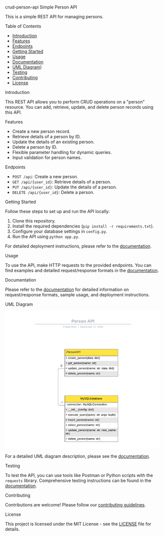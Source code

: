  crud-person-api
 Simple Person API

This is a simple REST API for managing persons.

 Table of Contents
- [Introduction](#introduction)
- [Features](#features)
- [Endpoints](#endpoints)
- [Getting Started](#getting-started)
- [Usage](#usage)
- [Documentation](DOCUMENTATION.md)
- [UML Diagram](https://github.com/praiseordu/crud-person-api/blob/65f96d279262b93df3a460329f9e3e4a8ccf4210/UML%20Diagram.png))
- [Testing](testing)
- [Contributing](contributing)
- [License](LICENSE)

 Introduction

This REST API allows you to perform CRUD operations on a "person" resource. You can add, retrieve, update, and delete person records using this API.

Features

- Create a new person record.
- Retrieve details of a person by ID.
- Update the details of an existing person.
- Delete a person by ID.
- Flexible parameter handling for dynamic queries.
- Input validation for person names.

 Endpoints

- `POST /api`: Create a new person.
- `GET /api/{user_id}`: Retrieve details of a person.
- `PUT /api/{user_id}`: Update the details of a person.
- `DELETE /api/{user_id}`: Delete a person.

 Getting Started

Follow these steps to set up and run the API locally:
1. Clone this repository.
2. Install the required dependencies (`pip install -r requirements.txt`).
3. Configure your database settings in `config.py`.
4. Run the API using `python app.py`.

For detailed deployment instructions, please refer to the [documentation](DOCUMENTATION.md).

 Usage

To use the API, make HTTP requests to the provided endpoints. You can find examples and detailed request/response formats in the [documentation](DOCUMENTATION.md).

 Documentation

Please refer to the [documentation](DOCUMENTATION.md) for detailed information on request/response formats, sample usage, and deployment instructions.

 UML Diagram

![UML Diagram](https://github.com/praiseordu/crud-person-api/blob/65f96d279262b93df3a460329f9e3e4a8ccf4210/UML%20Diagram.png)

For a detailed UML diagram description, please see the [documentation](DOCUMENTATION.md).

 Testing

To test the API, you can use tools like Postman or Python scripts with the `requests` library. Comprehensive testing instructions can be found in the [documentation](DOCUMENTATION.md).

 Contributing

Contributions are welcome! Please follow our [contributing guidelines](CONTRIBUTING.md).

 License

This project is licensed under the MIT License - see the [LICENSE](LICENSE) file for details.

